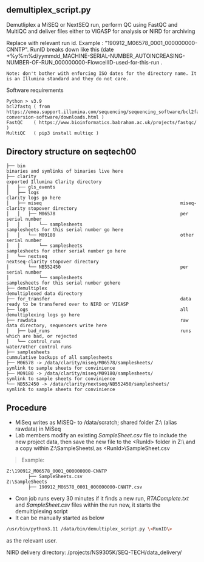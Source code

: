 ## demultiplex_script.py

Demutliplex a MiSEQ or NextSEQ run, perform QC using FastQC and MultiQC and deliver files either to VIGASP for analysis or NIRD for archiving

Replace <RunId> with relevant run id. Example <RunID>: "190912_M06578_0001_000000000-CNNTP". RunID breaks down like this (date +%y%m%d/yymmdd_MACHINE-SERIAL-NUMBER_AUTOINCREASING-NUMBER-OF-RUN_000000000-FlowcellID-used-for-this-run . 

    Note: don't bother with enforcing ISO dates for the directory name. It is an Illumina standard and they do not care.

Software requirements

    Python > v3.9
    bcl2fastq ( from https://emea.support.illumina.com/sequencing/sequencing_software/bcl2fastq-conversion-software/downloads.html )
    FastQC    ( https://www.bioinformatics.babraham.ac.uk/projects/fastqc/ )
    MultiQC   ( pip3 install multiqc )


## Directory structure on seqtech00

    ├── bin                                                         binaries and symlinks of binaries live here
    ├── clarity                                                     exported Illumina Clarity directory
    │   ├── gls_events  
    │   ├── logs                                                    clarity logs go here
    │   ├── miseq                                                   miseq-clarity stopover directory
    │   │   ├── M06578                                              per serial number
    │   │   │   └── samplesheets                                    samplesheets for this serial number go here
    │   │   └── M09180                                              other serial number
    │   │       └── samplesheets                                    samplesheets for other serial number go here
    │   └── nextseq                                                 nextseq-clarity stopover directory
    │       └── NB552450                                            per serial number
    │           └── samplesheets                                    samplesheets for this serial number gohere
    ├── demultiplex                                                 demultiplexed data directory
    ├── for_transfer                                                data ready to be transfered over to NIRD or VIGASP
    ├── logs                                                        all demultiplexing logs go here
    ├── rawdata                                                     raw data directory, sequencers write here
    │   ├── bad_runs                                                runs which are bad, or rejected
    │   └── control_runs                                            water/other control runs
    ├── samplesheets                                                cummulative backups of all samplesheets
    ├── M06578 -> /data/clarity/miseq/M06578/samplesheets/          symlink to sample sheets for convinience
    ├── M09180 -> /data/clarity/miseq/M09180/samplesheets/          symlink to sample sheets for convinience
    └── NB552450 -> /data/clarity/nextseq/NB552450/samplesheets/    symlink to sample sheets for convinience


## Procedure
* MiSeq writes as MiSEQ- to /data/scratch; shared folder Z:\ (alias rawdata) in MiSeq
* Lab members modify an existing  _SampleSheet.csv_ file to include the new project data, then save the new file to the \<RunId\> folder in Z:\ and a copy within Z:\SampleSheets\ as \<RunId\>\SampleSheet.csv

> Example:

    Z:\190912_M06578_0001_000000000-CNNTP
            ├── SampleSheets.csv
    Z:\SampleSheets
            ├── 190912_M06578_0001_000000000-CNNTP.csv

* Cron job runs every 30 minutes if it finds a new run, _RTAComplete.txt_ and _SampleSheet.csv_ files within the run new, it starts the demultiplexing script
* It can be manually started as below
```bash
/usr/bin/python3.11 /data/bin/demultiplex_script.py \<RunID\>
```

as the relevant user.

NIRD delivery directory: /projects/NS9305K/SEQ-TECH/data_delivery/
